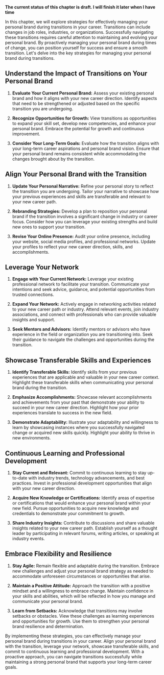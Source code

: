 **The current status of this chapter is draft. I will finish it later when I have time**

In this chapter, we will explore strategies for effectively managing your personal brand during transitions in your career. Transitions can include changes in job roles, industries, or organizations. Successfully navigating these transitions requires careful attention to maintaining and evolving your personal brand. By proactively managing your personal brand during times of change, you can position yourself for success and ensure a smooth transition. Let's delve into the key strategies for managing your personal brand during transitions.

Understand the Impact of Transitions on Your Personal Brand
-----------------------------------------------------------

1. **Evaluate Your Current Personal Brand:** Assess your existing personal brand and how it aligns with your new career direction. Identify aspects that need to be strengthened or adjusted based on the specific transition you are undergoing.

2. **Recognize Opportunities for Growth:** View transitions as opportunities to expand your skill set, develop new competencies, and enhance your personal brand. Embrace the potential for growth and continuous improvement.

3. **Consider Your Long-Term Goals:** Evaluate how the transition aligns with your long-term career aspirations and personal brand vision. Ensure that your personal brand remains consistent while accommodating the changes brought about by the transition.

Align Your Personal Brand with the Transition
---------------------------------------------

1. **Update Your Personal Narrative:** Refine your personal story to reflect the transition you are undergoing. Tailor your narrative to showcase how your previous experiences and skills are transferable and relevant to your new career path.

2. **Rebranding Strategies:** Develop a plan to reposition your personal brand if the transition involves a significant change in industry or career focus. Consider how you can leverage your existing strengths and build new ones to support your transition.

3. **Revise Your Online Presence:** Audit your online presence, including your website, social media profiles, and professional networks. Update your profiles to reflect your new career direction, skills, and accomplishments.

Leverage Your Network
---------------------

1. **Engage with Your Current Network:** Leverage your existing professional network to facilitate your transition. Communicate your intentions and seek advice, guidance, and potential opportunities from trusted connections.

2. **Expand Your Network:** Actively engage in networking activities related to your new career path or industry. Attend relevant events, join industry associations, and connect with professionals who can provide valuable insights and support.

3. **Seek Mentors and Advisors:** Identify mentors or advisors who have experience in the field or organization you are transitioning into. Seek their guidance to navigate the challenges and opportunities during the transition.

Showcase Transferable Skills and Experiences
--------------------------------------------

1. **Identify Transferable Skills:** Identify skills from your previous experiences that are applicable and valuable in your new career context. Highlight these transferable skills when communicating your personal brand during the transition.

2. **Emphasize Accomplishments:** Showcase relevant accomplishments and achievements from your past that demonstrate your ability to succeed in your new career direction. Highlight how your prior experiences translate to success in the new field.

3. **Demonstrate Adaptability:** Illustrate your adaptability and willingness to learn by showcasing instances where you successfully navigated change or acquired new skills quickly. Highlight your ability to thrive in new environments.

Continuous Learning and Professional Development
------------------------------------------------

1. **Stay Current and Relevant:** Commit to continuous learning to stay up-to-date with industry trends, technology advancements, and best practices. Invest in professional development opportunities that align with your new career direction.

2. **Acquire New Knowledge or Certifications:** Identify areas of expertise or certifications that would enhance your personal brand within your new field. Pursue opportunities to acquire new knowledge and credentials to demonstrate your commitment to growth.

3. **Share Industry Insights:** Contribute to discussions and share valuable insights related to your new career path. Establish yourself as a thought leader by participating in relevant forums, writing articles, or speaking at industry events.

Embrace Flexibility and Resilience
----------------------------------

1. **Stay Agile:** Remain flexible and adaptable during the transition. Embrace new challenges and adjust your personal brand strategy as needed to accommodate unforeseen circumstances or opportunities that arise.

2. **Maintain a Positive Attitude:** Approach the transition with a positive mindset and a willingness to embrace change. Maintain confidence in your skills and abilities, which will be reflected in how you manage and communicate your personal brand.

3. **Learn from Setbacks:** Acknowledge that transitions may involve setbacks or obstacles. View these challenges as learning experiences and opportunities for growth. Use them to strengthen your personal brand resilience and determination.

By implementing these strategies, you can effectively manage your personal brand during transitions in your career. Align your personal brand with the transition, leverage your network, showcase transferable skills, and commit to continuous learning and professional development. With a proactive approach, you can navigate transitions successfully while maintaining a strong personal brand that supports your long-term career goals.
